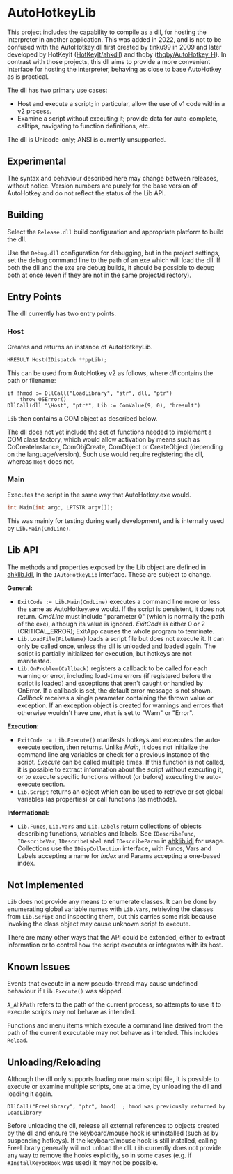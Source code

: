 # AutoHotkeyLib

This project includes the capability to compile as a dll, for hosting the interpreter in another application. This was added in 2022, and is not to be confused with the AutoHotkey.dll first created by tinku99 in 2009 and later developed by HotKeyIt ([HotKeyIt/ahkdll](https://github.com/HotKeyIt/ahkdll/)) and thqby ([thqby/AutoHotkey_H](https://github.com/thqby/AutoHotkey_H/)). In contrast with those projects, this dll aims to provide a more convenient interface for hosting the interpreter, behaving as close to base AutoHotkey as is practical.

The dll has two primary use cases:
  - Host and execute a script; in particular, allow the use of v1 code within a v2 process.
  - Examine a script without executing it; provide data for auto-complete, calltips, navigating to function definitions, etc.

The dll is Unicode-only; ANSI is currently unsupported.

## Experimental

The syntax and behaviour described here may change between releases, without notice. Version numbers are purely for the base version of AutoHotkey and do not reflect the status of the Lib API.

## Building

Select the `Release.dll` build configuration and appropriate platform to build the dll.

Use the `Debug.dll` configuration for debugging, but in the project settings, set the debug command line to the path of an exe which will load the dll. If both the dll and the exe are debug builds, it should be possible to debug both at once (even if they are not in the same project/directory).

## Entry Points

The dll currently has two entry points.

### Host

Creates and returns an instance of AutoHotkeyLib.

```C++
HRESULT Host(IDispatch **ppLib);
```

This can be used from AutoHotkey v2 as follows, where *dll* contains the path or filename:
```AutoHotkey
if !hmod := DllCall("LoadLibrary", "str", dll, "ptr")
    throw OSError()
DllCall(dll "\Host", "ptr*", Lib := ComValue(9, 0), "hresult")
```

`Lib` then contains a COM object as described below.

The dll does not yet include the set of functions needed to implement a COM class factory, which would allow activation by means such as CoCreateInstance, ComObjCreate, ComObject or CreateObject (depending on the language/version). Such use would require registering the dll, whereas `Host` does not.

### Main

Executes the script in the same way that AutoHotkey.exe would. 

```C++
int Main(int argc, LPTSTR argv[]);
```
This was mainly for testing during early development, and is internally used by `Lib.Main(CmdLine)`.

## Lib API

The methods and properties exposed by the Lib object are defined in [ahklib.idl](source/ahklib.idl), in the  `IAutoHotkeyLib` interface. These are subject to change.

**General:**

  - `ExitCode := Lib.Main(CmdLine)` executes a command line more or less the same as AutoHotkey.exe would. If the script is persistent, it does not return. *CmdLine* must include "parameter 0" (which is normally the path of the exe), although its value is ignored. *ExitCode* is either 0 or 2 (CRITICAL_ERROR); ExitApp causes the whole program to terminate.
  - `Lib.LoadFile(FileName)` loads a script file but does not execute it. It can only be called once, unless the dll is unloaded and loaded again. The script is partially initialized for execution, but hotkeys are not manifested.
  - `Lib.OnProblem(Callback)` registers a callback to be called for each warning or error, including load-time errors (if registered before the script is loaded) and exceptions that aren't caught or handled by OnError. If a callback is set, the default error message is not shown. *Callback* receives a single parameter containing the thrown value or exception. If an exception object is created for warnings and errors that otherwise wouldn't have one, `What` is set to "Warn" or "Error".

**Execution:**

  - `ExitCode := Lib.Execute()` manifests hotkeys and excecutes the auto-execute section, then returns. Unlike *Main*, it does not initialize the command line arg variables or check for a previous instance of the script. *Execute* can be called multiple times. If this function is not called, it is possible to extract information about the script without executing it, or to execute specific functions without (or before) executing the auto-execute section.
  - `Lib.Script` returns an object which can be used to retrieve or set global variables (as properties) or call functions (as methods).

**Informational:**

  - `Lib.Funcs`, `Lib.Vars` and `Lib.Labels` return collections of objects describing functions, variables and labels. See `IDescribeFunc`, `IDescribeVar`, `IDescribeLabel` and `IDescribeParam` in [ahklib.idl](source/ahklib.idl) for usage. Collections use the `IDispCollection` interface, with Funcs, Vars and Labels accepting a name for *Index* and Params accepting a one-based index.

## Not Implemented

`Lib` does not provide any means to enumerate classes. It can be done by enumerating global variable names with `Lib.Vars`, retrieving the classes from `Lib.Script` and inspecting them, but this carries some risk because invoking the class object may cause unknown script to execute.

There are many other ways that the API could be extended, either to extract information or to control how the script executes or integrates with its host. 

## Known Issues

Events that execute in a new pseudo-thread may cause undefined behaviour if `Lib.Execute()` was skipped.

`A_AhkPath` refers to the path of the current process, so attempts to use it to execute scripts may not behave as intended.

Functions and menu items which execute a command line derived from the path of the current executable may not behave as intended. This includes `Reload`.

## Unloading/Reloading

Although the dll only supports loading one main script file, it is possible to execute or examine multiple scripts, one at a time, by unloading the dll and loading it again.
```AutoHotkey
DllCall("FreeLibrary", "ptr", hmod)  ; hmod was previously returned by LoadLibrary
```

Before unloading the dll, release all external references to objects created by the dll and ensure the keyboard/mouse hook is uninstalled (such as by suspending hotkeys). If the keyboard/mouse hook is still installed, calling FreeLibrary generally will not unload the dll. `Lib` currently does not provide any way to remove the hooks explicitly, so in some cases (e.g. if `#InstallKeybdHook` was used) it may not be possible.
